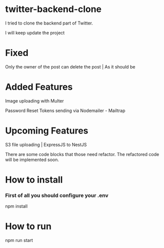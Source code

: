 # twitter-backend-clone

I tried to clone the backend part of Twitter.

I will keep update the project

# Fixed

Only the owner of the post can delete the post | As it should be

# Added Features

Image uploading with Multer

Password Reset Tokens sending via Nodemailer - Mailtrap

# Upcoming Features

S3 file uploading | ExpressJS to NestJS

There are some code blocks that those need refactor.
The refactored code will be implemented soon.

# How to install

<h3> First of all you should configure your .env</h3>

npm install

# How to run

npm run start

